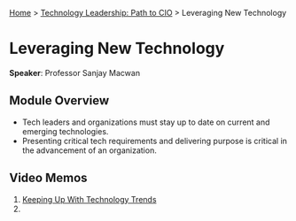[Home](../../../README.md) > [Technology Leadership: Path to CIO](../Course-README.md) > Leveraging New Technology
# Leveraging New Technology
**Speaker**: Professor Sanjay Macwan

## Module Overview
- Tech leaders and organizations must stay up to date on current and emerging technologies.
- Presenting critical tech requirements and delivering purpose is critical in the advancement of an organization.

## Video Memos
1. [Keeping Up With Technology Trends](./Video-1-Memo.md)
2. 
